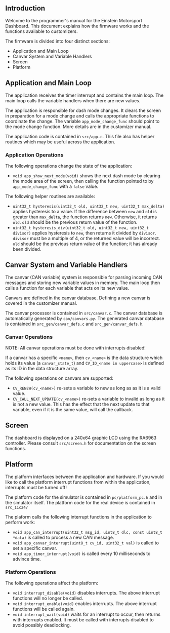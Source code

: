 ## Introduction

Welcome to the programmer's manual for the Einstein Motorsport Dashboard. This document explains how the firmware works and the functions available to customizers.

The firmware is divided into four distinct sections:
* Application and Main Loop
* Canvar System and Variable Handlers
* Screen
* Platform

## Application and Main Loop

The application receives the timer interrupt and contains the main loop. The main loop calls the variable handlers when there are new values.

The application is responsible for dash mode changes. It clears the screen in preparation for a mode change and calls the appropriate functions to coordinate the change. The variable `app_mode_change_func` should point to the mode change function. More details are in the customizer manual.

The application code is contained in `src/app.c`. This file also has helper routines which may be useful across the application.

### Application Operations

The following operations change the state of the application:
* `void app_show_next_mode(void)` shows the next dash mode by clearing the mode area of the screen, then calling the function pointed to by `app_mode_change_func` with a `false` value.

The following helper routines are available:
* `uint32_t hysteresis(uint32_t old, uint32_t new, uint32_t max_delta)` applies hysteresis to a value. If the difference between `new` and `old` is greater than `max_delta`, the function returns `new`. Otherwise, it returns `old`. `old` should be the previous return value of the function.
* `uint32_t hysteresis_div(uint32_t old, uint32_t new, uint32_t divisor)` applies hysteresis to `new`, then returns it divided by `divisor`. `divisor` must be a multiple of 4, or the returned value will be incorrect. `old` should be the previous return value of the function; it has already been divided.

## Canvar System and Variable Handlers

The canvar (CAN variable) system is responsible for parsing incoming CAN messages and storing new variable values in memory. The main loop then calls a function for each variable that acts on its new value.

Canvars are defined in the canvar database. Defining a new canvar is covered in the customizer manual.

The canvar processor is contained in `src/canvar.c`. The canvar database is automatically generated by `can/canvars.py`. The generated canvar database is contained in `src_gen/canvar_defs.c` and `src_gen/canvar_defs.h`.

### Canvar Operations

NOTE: All canvar operations must be done with interrupts disabled!

If a canvar has a specific `<name>`, then `cv_<name>` is the data structure which holds its value (a `canvar_state_t`) and `CV_ID_<name in uppercase>` is defined as its ID in the data structure array.

The following operations on canvars are supported:
* `CV_RENEW(cv_<name>)` re-sets a variable to new as long as as it is a valid value.
* `CV_CALL_NEXT_UPDATE(cv_<name>)` re-sets a variable to invalid as long as it is not a new value. This has the effect that the next update to that variable, even if it is the same value, will call the callback.

## Screen

The dashboard is displayed on a 240x64 graphic LCD using the RA6963 controller. Please consult `src/screen.h` for documentation on the screen functions.

## Platform

The platform interfaces between the application and hardware. If you would like to call the platform interrupt functions from within the application, interrupts must be turned off!

The platform code for the simulator is contained in `pc/platform_pc.h` and in the simulator itself. The platform code for the real device is contained in `src_11c24/`

The plaform calls the following interrupt functions in the application to perform work:
* `void app_can_interrupt(uint32_t msg_id, uint8_t dlc, const uint8_t *data)` is called to process a new CAN message.
* `void app_canvar_interrupt(uint8_t cv_id, uint32_t val)` is called to set a specific canvar.
* `void app_timer_interrupt(void)` is called every 10 milliseconds to advince time.

### Platform Operations

The following operations affect the platform:
* `void interrupt_disable(void)` disables interrupts. The above interrupt functions will no longer be called.
* `void interrupt_enable(void)` enables interrupts. The above interrupt functions will be called again.
* `void interrupt_wait(void)` waits for an interrupt to occur, then returns with interrupts enabled. It must be called with interrupts disabled to avoid possibly deadlocking.